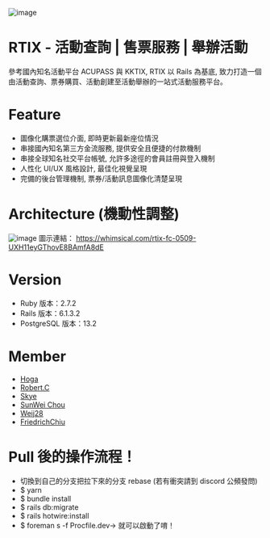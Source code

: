 ![image](https://user-images.githubusercontent.com/75147824/118142867-5c54d400-b43d-11eb-960f-1b75e952b3ac.png)

# RTIX - 活動查詢 | 售票服務 | 舉辦活動

參考國內知名活動平台 ACUPASS 與 KKTIX, RTIX 以 Rails 為基底, 致力打造一個由活動查詢、票券購買、活動創建至活動舉辦的一站式活動服務平台。

# Feature

- 圖像化購票選位介面, 即時更新最新座位情況
- 串接國內知名第三方金流服務, 提供安全且便捷的付款機制
- 串接全球知名社交平台帳號, 允許多途徑的會員註冊與登入機制
- 人性化 UI/UX 風格設計, 最佳化視覺呈現
- 完備的後台管理機制, 票券/活動訊息圖像化清楚呈現

# Architecture (機動性調整)

![image](https://user-images.githubusercontent.com/75147824/118145231-fae23480-b43f-11eb-90e8-b41363d3bbd6.png)
圖示連結： https://whimsical.com/rtix-fc-0509-UXH11eyGThovE8BAmfA8dE

# Version

- Ruby 版本：2.7.2
- Rails 版本：6.1.3.2
- PostgreSQL 版本：13.2

# Member

- [Hoga](https://github.com/hogaga)
- [Robert.C](https://github.com/Robeeerto)
- [Skye](https://github.com/skyee2021)
- [SunWei Chou](https://github.com/SunWeiChou)
- [Weij28](https://github.com/Weij28)
- [FriedrichChiu](https://github.com/FriedrichChiu)

# Pull 後的操作流程！

- 切換到自己的分支把拉下來的分支 rebase (若有衝突請到 discord 公頻發問)
- $ yarn
- $ bundle install
- $ rails db:migrate
- $ rails hotwire:install
- $ foreman s -f Procfile.dev-> 就可以啟動了唷！
